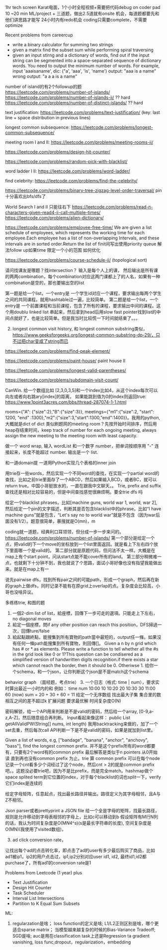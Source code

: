 
1hr tech screen
Karat电面，1个小时全程视频+需要把代码debug on coder pad
10 ~20 min ML/project + 三道题，做出2.5道就有onsite 机会，每道题都要先和他们讲思路才能写 24小时内有redo机会
coding只需要complete，不需要optimize


Recent problems from careercup
- write a binary calculator for summing two strings
- given a matrix find the subset sum while performing spiral traversing
- given an input stirng and a dictionary of words, find out if the input string can be segmented into a space-separated sequence of dictionary words. You need to output the minimum number of words. For example, input 'aaaisaname', dic: ("a', 'aaa', 'is', 'name')
output: "aaa is a name"
wrong output: "a a a is a name"

number of island的有2个followup的题
https://leetcode.com/problems/number-of-islands/
https://leetcode.com/problems/number-of-islands-ii/ ?? hard
https://leetcode.com/problems/number-of-distinct-islands/ ?? hard

text justification: https://leetcode.com/problems/text-justification/  (key: last line + space distribution in previous lines)

longest common subsequence: https://leetcode.com/problems/longest-common-subsequence/

meeting room I and II: https://leetcode.com/problems/meeting-rooms-ii/

https://leetcode.com/problems/design-hit-counter/

https://leetcode.com/problems/random-pick-with-blacklist/

word ladder I II: https://leetcode.com/problems/word-ladder/

find celebrity: https://leetcode.com/problems/find-the-celebrity/

https://leetcode.com/problems/binary-tree-zigzag-level-order-traversal/
pin十分喜欢出bfs/dfs了

World Search I and II 只能往右下
https://leetcode.com/problems/read-n-characters-given-read4-ii-call-multiple-times/
https://leetcode.com/problems/alien-dictionary/

https://leetcode.com/problems/employee-free-time/
We are given a list schedule of employees, which represents the working time for each employee.Each employee has a list of non-overlapping Intervals, and these intervals are in sorted order.Return the list of finit间写出使用priority queue 解法follow up如果time 限定一个小的范围 如何优化 

https://leetcode.com/problems/course-schedule-ii/ (topological sort)

请问找课友是哪题？找intersection？ 输入是每个人上的课， 然后输出是所有课的两两combination，每个combination对应这两门课都上了的人名，如果有一种combination是空的，那也要输出空的list

第一题是给一个list，一个entry是 一个学生id对应一个课程，要求输出每两个学生之间的共同课程。就用hashtable过一遍，比较简单。
第二题是给一个list，一个entry是 一个前置课程和当前课程，包含了所有的课程，要求输出中间的课程。这个用doublu linked list 串起来，然后拿到head后用slow fast pointer找到list的中间点就好了，也是比较简单。但是我当时比较慌一下时间就结束了。。。


2. longest common visit history, 和 longest common substring类似，https://www.geeksforgeeks.org/longest-common-substring-dp-29/，只不过把char变成了string而已

https://leetcode.com/problems/find-peak-element/

https://leetcode.com/problems/paint-house/ 
paint house II

https://leetcode.com/problems/longest-valid-parentheses/


https://leetcode.com/problems/subdomain-visit-count/

CanWin. 给一个数组比如 [2,3,0,3,5]和一个index比如4，从这个index每次可以向左或者向右跳ary[index]的距离， 如果能跳到值为0的index则返回true: https://www.1point3acres.com/bbs/thread-287074-1-1.html


rooms={"A": {"size":2},"B":{"size":3}}, meetings={"m1":{"size":2, "start": 1200, "end" :1300},"m2":{"size":3,"start":1300,"end":1400}}。我用的python,大概就是dict of dict
类似刷题网的meeting room？先按开始时间排序，然后用heap存结束时间，keep track of number for each ongoing meeting, always assign the new meeting to the meeting room with least capacity.

做一个 word wrap, 输入 wordList 和一个数字 number，把单词按顺序用 "-" 连接起来，长度不能超过 number. 输出是一个 list. 


和一道domain提
一道用Python实现几个表格的inner join

用trie存一些words，然后实现一个不同word的查找，在实现一个partial word的查找，比如之前trie里面存了一个ABCD，然后如果输入BCD，或者BC，就可以return true。中国小哥挺放水的，一直在跟我中文聊天。。
Trie, prefix and suffix 查找还是相对比较容易的，但是中间查找感觉很麻烦啊。要全trie dfs 吗


给定一个blacklist phrases，比如[machine guns, world war 1, world, war 2], 然后给定一个pin的文字描述，判断其是否包含blacklist中的phrase。比如“I have machine guns”就是包含，“Let's say no to world war”就是不包含（因为war后面没有1/2）。题意很简单，暴搜就是O(mn)，m

coding就一道题，经典利口耳领领，但分成一步一步来问的。
https://leetcode.com/problems/number-of-islands/
第一个部分是给定一个点，把valid的下一个move的坐标放到一个list里面返回。就是看上下左右四个放下里面哪一个是valid的。
第二部分就是原题代码，但问法不太一样。大概是在map上有个start point，问从start点能不能cover所有的land。
第三部分稍微难一点，也就剩下十分钟不到，我也就说了个思路，面试小哥好像也没有指望我能做出来。就是在map上有一

说先pairwise dfs，找到所有pair之间的可能path，形成一个graph，然后再在新的graph上做dfs，同时记录不能有在原grid上overlap的点。复杂度会比较高，小哥也没啥异议。

多练练trie, 和图的题


1. 一個2-dim list of list，給座標，回傳下一步可走的選項。只能走上下左右，no diagonal moves
2. 給定一個座標，問if any other position can reach this position，DFS掃過一次，回傳ture/false
3. 給起點跟終點，能搜集到所有寶物的path當中最短的，output任一條。如果沒有任何一條path能搜集到所有寶物，則回傳[]。
Given a n by n grid which has # or * as elements. Please write a function to tell whether all the #s in the grid look like 0 or 1?This question can be condisered as a simplified version of handwritten digits recognition.if there exists a star which cannot reach the border, then it should be 0. Otheriwse 1.
给你一个schema，和一个json，让你判断这个json是不是match这个schema



behavior graph （面经题，考点trie）
3. 一个日志（格式: time | num），要求实时算出最近一小时内的和
例如：
time   num
10:00  10
10:20  20
10:30  30
11:00  60 (now) sum = 20 + 30 + 60 = 11
给定一个无序数组 找出最大子集 集合里的数相互之间的差不超过k
扩展问题 要求最优解 时间复杂度O(N)



密码解锁，给一个API用来判断是不是valid的密码，然后给一个array, [0-9,a-z,A-Z]，然后随意组合再判断。
Input看起来像这样： public List<Long> getAllValidPW(String[] nums, int length) 我用backtracking来做的，加了一个set去重，然后每次call API判断一下是不是valid的密码，如果是就加到list里。


Given a list of words, e.g, ["bandage", "banana", "anchor", "anchovy", "bass"], find the longest common prefix. 并不是这个prefix所有的word都要有，只要有2个word有的common prefix
最后解答是类似于n pointers 从0开始读 直到再也没有common prefix 为止。trie 算 common prefix 可以在每个node记录一个cnt看多少个词经过了这个node，然后cnt > 2的就是common prefix吧。。这题没必要trie吧，因为不是比prefix，而是完全match。hashmap做个space splited term到它位置的index，对于每个blacklist的词也split一下，verify它们index是连续的


给定字母矩阵，任意起点，找出最长路径并输出。路径定义为其字母相邻，且A与Z不相邻。

Json parser或者prettyprint a JSON file
给一个全是字母的矩阵，找最长路径，规则是允许移动到字母表相邻的字母上，比如c可以移动到b 假设矩阵有M行N列的话，我认为时间复杂度是O(M*N*4^s)(s是最长字符串的长度), 空间复杂度是O(MN)(我使用了visited数组)，


3. ad click conversion rate，

让找出每个ad的点击转化率，即点击了ad的user有多少最后购买了商品，比如ad1被ip1，ip2的用户点击过，ip1,ip2分别对应user id1, id2, 最终id1,id2都purchase了，所有ad1的conversion rate是1


Problems from Leetcode (1 year)	plus
- Text Justification
- Design Hit Counter
- Task Scheduler
- Interval List Intersections
- Partition to K Equal Sum Subsets


ML:
1. regularzation是啥；
loss function的定义是啥;
L1/L2正则区别是啥，哪个更适合sparse matrix；
当模型越来越复杂的时候的Bias-Variance Tradeoff;
SGD是啥;
auc是用在classification task上还是Regression ta
gradient vanishing, loss func,dropout，regularization，embedding